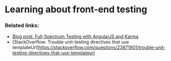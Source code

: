 # Learning about front-end testing

### Related links:

* [Blog post: Full-Spectrum Testing with AngularJS and Karma](http://www.yearofmoo.com/2013/01/full-spectrum-testing-with-angularjs-and-karma.html)
* [StackOverflow: Trouble unit-testing directives that use templateUrl]https://stackoverflow.com/questions/23871901/trouble-unit-testing-directives-that-use-templateurl
